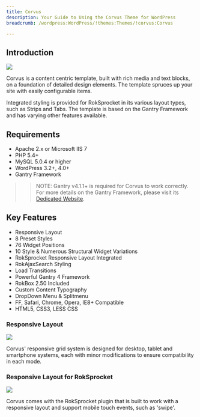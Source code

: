 ```yaml
---
title: Corvus
description: Your Guide to Using the Corvus Theme for WordPress
breadcrumb: /wordpress:WordPress/!themes:Themes/!corvus:Corvus

---
```


Introduction
-----

![][corvus]

Corvus is a content centric template, built with rich media and text blocks, on a foundation of detailed design elements. The template spruces up your site with easily configurable items.

Integrated styling is provided for RokSprocket in its various layout types, such as Strips and Tabs. The template is based on the Gantry Framework and has varying other features available.

Requirements
-----

* Apache 2.x or Microsoft IIS 7
* PHP 5.4+
* MySQL 5.0.4 or higher
* WordPress 3.2+, 4.0+
* Gantry Framework

>> NOTE: Gantry v4.1.1+ is required for Corvus to work correctly. For more details on the Gantry Framework, please visit its [Dedicated Website][gantry].

Key Features
-----

* Responsive Layout
* 8 Preset Styles
* 76 Widget Positions
* 10 Style & Numerous Structural Widget Variations
* RokSprocket Responsive Layout Integrated
* RokAjaxSearch Styling
* Load Transitions
* Powerful Gantry 4 Framework
* RokBox 2.50 Included
* Custom Content Typography
* DropDown Menu & Splitmenu
* FF, Safari, Chrome, Opera, IE8+ Compatible
* HTML5, CSS3, LESS CSS

### Responsive Layout

![][responsive]

Corvus' responsive grid system is designed for desktop, tablet and smartphone systems, each with minor modifications to ensure compatibility in each mode.

### Responsive Layout for RokSprocket

![][roksprocket]

Corvus comes with the RokSprocket plugin that is built to work with a responsive layout and support mobile touch events, such as 'swipe'.

[gantry]: http://gantry.org/
[gantry_install]: ../../start/gantry.md
[download]: http://www.rockettheme.com/wordpress-downloads/club/3516-Corvus
[corvus]: assets/corvus.jpeg
[responsive]: assets/responsive.jpg
[roksprocket]: assets/roksprocket.jpg
[filezilla]: https://filezilla-project.org
[launcher]: ../../start/rocketlauncher.md
[strips]: assets/roksprocket_strips.jpg